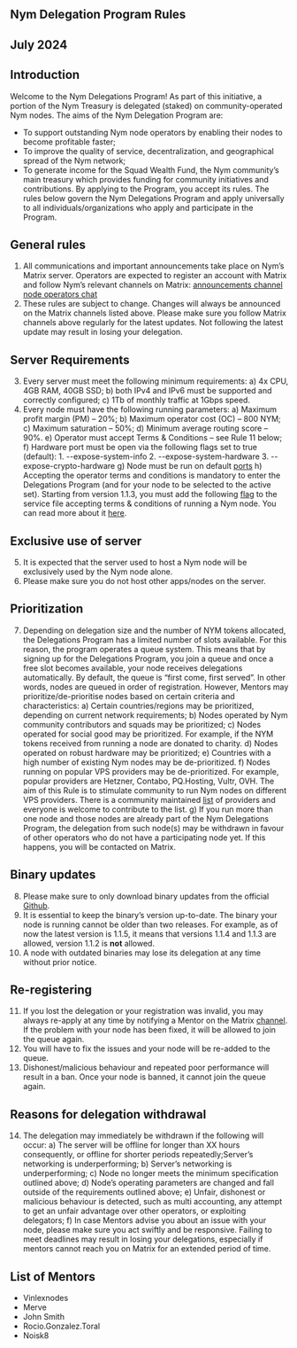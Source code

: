 ## Nym Delegation Program Rules
## July 2024
## Introduction
Welcome to the Nym Delegations Program! As part of this initiative, a portion of the Nym Treasury is delegated (staked) on community-operated Nym nodes. The aims of the Nym Delegation Program are: 
-  To support outstanding Nym node operators by enabling their nodes to become profitable faster; 
-  To improve the quality of service, decentralization, and geographical spread of the Nym network; 
-  To generate income for the Squad Wealth Fund, the Nym community’s main treasury which provides funding for community initiatives and contributions.
By applying to the Program, you accept its rules. The rules below govern the Nym Delegations Program and apply universally to all individuals/organizations who apply and participate in the Program.  

## General rules

   1. All communications and important announcements take place on Nym’s Matrix server. Operators are expected to register an account with Matrix and follow Nym’s relevant channels on Matrix: [announcements channel](https://matrix.to/#/%23node-ops-announcements:nymtech.chat) [node operators chat](https://matrix.to/#/%23operators:nymtech.chat)
  2. These rules are subject to change.  Changes will always be announced on the Matrix channels listed above. Please make sure you follow Matrix channels above regularly for the latest updates. Not following the latest update may result in losing your delegation.  

## Server Requirements
   3. Every server must meet the following minimum requirements:
        a) 4x CPU, 4GB RAM, 40GB SSD; 
        b) both IPv4 and IPv6 must be supported and correctly configured;
        c) 1Tb of monthly traffic at 1Gbps speed.
   4. Every node must have the following running parameters:
        a) Maximum profit margin (PM) – 20%;
        b) Maximum operator cost (OC) – 800 NYM;
        c) Maximum saturation – 50%;
        d) Minimum average routing score – 90%.
        e) Operator must accept Terms & Conditions – see Rule 11 below;
        f) Hardware port must be open via the following flags set to true (default):
            1. --expose-system-info 
            2. --expose-system-hardware 
            3. --expose-crypto-hardware 
        g) Node must be run on default [ports](https://nymtech.net/operators/nodes/maintenance.html#ports)
		h) Accepting the operator terms and conditions is mandatory to enter the Delegations Program (and for your node to be selected to the active set). Starting from version 1.1.3, you must add the following [flag](https://nymtech.net/operators/nodes/setup.html#terms--conditions) to the service file accepting terms & conditions of running a Nym node. You can read more about it [here](https://nymtech.net/operators/toc.html).

## Exclusive use of server

5. It is expected that the server used to host a Nym node will be exclusively used by the Nym node alone.
6. Please make sure you do not host other apps/nodes on the server.

## Prioritization

7. Depending on delegation size and the number of NYM tokens allocated, the Delegations Program has a limited number of slots available. For this reason, the program operates a queue system. This means that by signing up for the Delegations Program, you join a queue and once a free slot becomes available, your node receives delegations automatically. By default, the queue is “first come, first served”. In other words, nodes are queued in order of registration. However, Mentors may prioritize/de-prioritise nodes based on certain criteria and characteristics:
    a) Certain countries/regions may be prioritized, depending on current network requirements;
    b) Nodes operated by Nym community contributors and squads may be prioritized;
    c) Nodes operated for social good may be prioritized. For example, if the NYM tokens received from running a node are donated to charity.
    d) Nodes operated on robust hardware may be prioritized;
    e) Countries with a high number of existing Nym nodes may be de-prioritized.
    f) Nodes running on popular VPS providers may be de-prioritized. For example, popular providers are Hetzner, Contabo, PQ.Hosting, Vultr, OVH. The aim of this Rule is to stimulate community to run Nym nodes on different VPS providers. There is a community maintained [list](https://nymtech.net/operators/legal/isp-list.html) of providers and everyone is welcome to contribute to the list.
    g) If you run more than one node and those nodes are already part of the Nym Delegations Program, the delegation from such node(s) may be withdrawn in favour of other operators who do not have a participating node yet. If this happens, you will be contacted on Matrix. 

## Binary updates

 8. Please make sure to only download binary updates from the official [Github](https://github.com/nymtech/nym/releases).
 9. It is essential to keep the binary’s version up-to-date. The binary your node is running cannot be older than two releases. For example, as of now the latest version is 1.1.5, it means that versions 1.1.4 and 1.1.3 are allowed, version 1.1.2 is **not** allowed.
 10. A node with outdated binaries may lose its delegation at any time without prior notice.

## Re-registering

11. If you lost the delegation or your registration was invalid, you may always re-apply at any time by notifying a Mentor on the Matrix [channel](https://matrix.to/#/%23operators:nymtech.chat). If the problem with your node has been fixed, it will be allowed to join the queue again.
12. You will have to fix the issues and your node will be re-added to the queue.
13. Dishonest/malicious behaviour and repeated poor performance will result in a ban. Once your node is banned, it cannot join the queue again. 



## Reasons for delegation withdrawal

14. The delegation may immediately be withdrawn if the following will occur:
        a) The server will be offline for longer than XX hours consequently, or offline for shorter periods repeatedly;Server’s networking is underperforming;
        b) Server’s networking is underperforming;
        c) Node no longer meets the minimum specification outlined above;
        d) Node’s operating parameters are changed and  fall outside of the requirements outlined above;
        e) Unfair, dishonest or malicious behaviour is detected, such as multi accounting, any attempt to get an unfair advantage over other operators, or exploiting delegators;
		f) In case Mentors advise you about an issue with your node, please make sure you act swiftly and be responsive. Failing to meet deadlines may result in losing your delegations, especially if mentors cannot reach you on Matrix for an extended period of time.

## List of Mentors

-    Vinlexnodes
-    Merve
-    John Smith
-    Rocio.Gonzalez.Toral
-    Noisk8